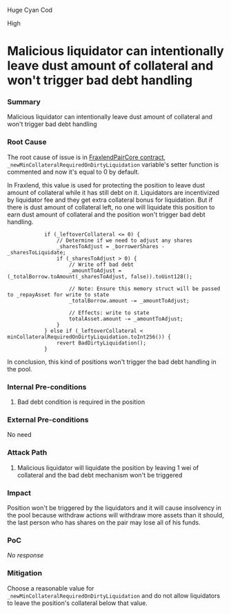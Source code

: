Huge Cyan Cod

High

# Malicious liquidator can intentionally leave dust amount of collateral and won't trigger bad debt handling

### Summary

Malicious liquidator can intentionally leave dust amount of collateral and won't trigger bad debt handling

### Root Cause

The root cause of issue is in [FraxlendPairCore contract](https://github.com/sherlock-audit/2025-01-peapods-finance/blob/main/fraxlend/src/contracts/FraxlendPair.sol#L422C1-L423C9), `_newMinCollateralRequiredOnDirtyLiquidation` variable's setter function is commented and now it's equal to 0 by default. 

In Fraxlend, this value is used for protecting the position to leave dust amount of collateral while it has still debt on it. Liquidators are incentivized by liquidator fee and they get extra collateral bonus for liquidation. But if there is dust amount of collateral left, no one will liquidate this position to earn dust amount of collateral and the position won't trigger bad debt handling. 

```solidity
            if (_leftoverCollateral <= 0) {
                // Determine if we need to adjust any shares
                _sharesToAdjust = _borrowerShares - _sharesToLiquidate;
                if (_sharesToAdjust > 0) {
                    // Write off bad debt
                    _amountToAdjust = (_totalBorrow.toAmount(_sharesToAdjust, false)).toUint128(); 

                    // Note: Ensure this memory struct will be passed to _repayAsset for write to state
                    _totalBorrow.amount -= _amountToAdjust;

                    // Effects: write to state
                    totalAsset.amount -= _amountToAdjust;
                }
            } else if (_leftoverCollateral < minCollateralRequiredOnDirtyLiquidation.toInt256()) { 
                revert BadDirtyLiquidation();
            }
```

In conclusion, this kind of positions won't trigger the bad debt handling in the pool.


### Internal Pre-conditions

1. Bad debt condition is required in the position

### External Pre-conditions

No need

### Attack Path

1. Malicious liquidator will liquidate the position by leaving 1 wei of collateral and the bad debt mechanism won't be triggered

### Impact

Position won't be triggered by the liquidators and it will cause insolvency in the pool because withdraw actions will withdraw more assets than it should, the last person who has shares on the pair may lose all of his funds.

### PoC

_No response_

### Mitigation

Choose a reasonable value for `_newMinCollateralRequiredOnDirtyLiquidation` and do not allow liquidators to leave the position's collateral below that value.